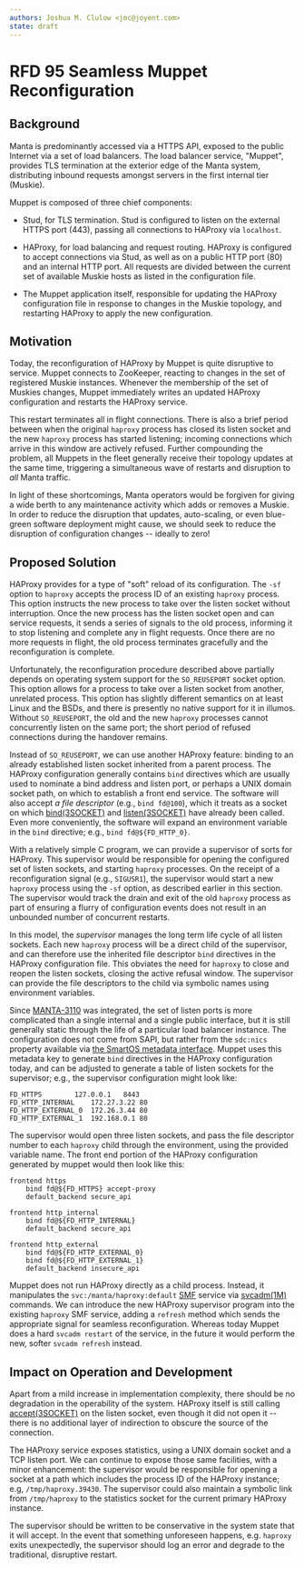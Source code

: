 ```yaml
---
authors: Joshua M. Clulow <jmc@joyent.com>
state: draft
---
```


<!--
    This Source Code Form is subject to the terms of the Mozilla Public
    License, v. 2.0. If a copy of the MPL was not distributed with this
    file, You can obtain one at http://mozilla.org/MPL/2.0/.
-->

<!--
    Copyright (c) 2017, Joyent, Inc.
-->

# RFD 95 Seamless Muppet Reconfiguration

## Background

Manta is predominantly accessed via a HTTPS API, exposed to the public Internet
via a set of load balancers.  The load balancer service, "Muppet", provides TLS
termination at the exterior edge of the Manta system, distributing inbound
requests amongst servers in the first internal tier (Muskie).

Muppet is composed of three chief components:

* Stud, for TLS termination.  Stud is configured to listen on the external
  HTTPS port (443), passing all connections to HAProxy via `localhost`.

* HAProxy, for load balancing and request routing.  HAProxy is configured
  to accept connections via Stud, as well as on a public HTTP port (80) and
  an internal HTTP port.  All requests are divided between the current set
  of available Muskie hosts as listed in the configuration file.

* The Muppet application itself, responsible for updating the HAProxy
  configuration file in response to changes in the Muskie topology, and
  restarting HAProxy to apply the new configuration.

## Motivation

Today, the reconfiguration of HAProxy by Muppet is quite disruptive to service.
Muppet connects to ZooKeeper, reacting to changes in the set of registered
Muskie instances.  Whenever the membership of the set of Muskies changes,
Muppet immediately writes an updated HAProxy configuration and restarts the
HAProxy service.

This restart terminates all in flight connections.  There is also a brief
period between when the original `haproxy` process has closed its listen socket
and the new `haproxy` process has started listening; incoming connections which
arrive in this window are actively refused.  Further compounding the problem,
all Muppets in the fleet generally receive their topology updates at the same
time, triggering a simultaneous wave of restarts and disruption to _all_ Manta
traffic.

In light of these shortcomings, Manta operators would be forgiven for giving a
wide berth to any maintenance activity which adds or removes a Muskie.  In
order to reduce the disruption that updates, auto-scaling, or even blue-green
software deployment might cause, we should seek to reduce the disruption of
configuration changes -- ideally to zero!

## Proposed Solution

HAProxy provides for a type of "soft" reload of its configuration.  The `-sf`
option to `haproxy` accepts the process ID of an existing `haproxy` process.
This option instructs the new process to take over the listen socket without
interruption.  Once the new process has the listen socket open and can service
requests, it sends a series of signals to the old process, informing it to stop
listening and complete any in flight requests.  Once there are no more requests
in flight, the old process terminates gracefully and the reconfiguration is
complete.

Unfortunately, the reconfiguration procedure described above partially depends
on operating system support for the `SO_REUSEPORT` socket option.  This option
allows for a process to take over a listen socket from another, unrelated
process.  This option has slightly different semantics on at least Linux and
the BSDs, and there is presently no native support for it in illumos.  Without
`SO_REUSEPORT`, the old and the new `haproxy` processes cannot concurrently
listen on the same port; the short period of refused connections during the
handover remains.

Instead of `SO_REUSEPORT`, we can use another HAProxy feature: binding to an
already established listen socket inherited from a parent process.  The HAProxy
configuration generally contains `bind` directives which are usually used to
nominate a bind address and listen port, or perhaps a UNIX domain socket path,
on which to establish a front end service.  The software will also accept _a
file descriptor_ (e.g., `bind fd@100`), which it treats as a socket on which
[bind(3SOCKET)][bind] and [listen(3SOCKET)][listen] have already been called.
Even more conveniently, the software will expand an environment variable in the
`bind` directive; e.g., `bind fd@${FD_HTTP_0}`.

With a relatively simple C program, we can provide a supervisor of sorts for
HAProxy.  This supervisor would be responsible for opening the configured set
of listen sockets, and starting `haproxy` processes.  On the receipt of a
reconfiguration signal (e.g., `SIGUSR1`), the supervisor would start a new
`haproxy` process using the `-sf` option, as described earlier in this section.
The supervisor would track the drain and exit of the old `haproxy` process as
part of ensuring a flurry of configuration events does not result in an
unbounded number of concurrent restarts.

In this model, the _supervisor_ manages the long term life cycle of all listen
sockets.  Each new `haproxy` process will be a direct child of the supervisor,
and can therefore use the inherited file descriptor `bind` directives in the
HAProxy configuration file.  This obviates the need for `haproxy` to close and
reopen the listen sockets, closing the active refusal window.  The supervisor
can provide the file descriptors to the child via symbolic names using
environment variables.

Since [MANTA-3110][MANTA-3110] was integrated, the set of listen ports is more
complicated than a single internal and a single public interface, but it is
still generally static through the life of a particular load balancer instance.
The configuration does not come from SAPI, but rather from the `sdc:nics`
property available via [the SmartOS metadata interface][sdcnics].  Muppet uses
this metadata key to generate `bind` directives in the HAProxy configuration
today, and can be adjusted to generate a table of listen sockets for the
supervisor; e.g., the supervisor configuration might look like:

```
FD_HTTPS		127.0.0.1	8443
FD_HTTP_INTERNAL	172.27.3.22	80
FD_HTTP_EXTERNAL_0	172.26.3.44	80
FD_HTTP_EXTERNAL_1	192.168.0.1	80
```

The supervisor would open three listen sockets, and pass the file descriptor
number to each `haproxy` child through the environment, using the provided
variable name.  The front end portion of the HAProxy configuration generated
by muppet would then look like this:

```
frontend https
	bind fd@${FD_HTTPS} accept-proxy
	default_backend secure_api

frontend http_internal
	bind fd@${FD_HTTP_INTERNAL}
	default_backend secure_api

frontend http_external
	bind fd@${FD_HTTP_EXTERNAL_0}
	bind fd@${FD_HTTP_EXTERNAL_1}
	default_backend insecure_api
```

Muppet does not run HAProxy directly as a child process.  Instead, it
manipulates the `svc:/manta/haproxy:default` [SMF][smf] service via
[svcadm(1M)][svcadm] commands.  We can introduce the new HAProxy supervisor
program into the existing `haproxy` SMF service, adding a `refresh` method
which sends the appropriate signal for seamless reconfiguration.  Whereas today
Muppet does a hard `svcadm restart` of the service, in the future it would
perform the new, softer `svcadm refresh` instead.

## Impact on Operation and Development

Apart from a mild increase in implementation complexity, there should be no
degradation in the operability of the system.  HAProxy itself is still calling
[accept(3SOCKET)][accept] on the listen socket, even though it did not open it
-- there is no additional layer of indirection to obscure the source of the
connection.

The HAProxy service exposes statistics, using a UNIX domain socket and a TCP
listen port.  We can continue to expose those same facilities, with a minor
enhancement: the supervisor would be responsible for opening a socket at a path
which includes the process ID of the HAProxy instance; e.g,
`/tmp/haproxy.39430`.  The supervisor could also maintain a symbolic link from
`/tmp/haproxy` to the statistics socket for the current primary HAProxy
instance.

The supervisor should be written to be conservative in the system state that it
will accept.  In the event that something unforeseen happens, e.g. `haproxy`
exits unexpectedly, the supervisor should log an error and degrade to the
traditional, disruptive restart.


[bind]: https://illumos.org/man/3SOCKET/bind
[listen]: https://illumos.org/man/3SOCKET/listen
[accept]: https://illumos.org/man/3SOCKET/accept
[smf]: https://illumos.org/man/5/smf
[svcadm]: https://illumos.org/man/1M/svcadm
[MANTA-3110]: https://smartos.org/bugview/MANTA-3110
[sdcnics]: https://eng.joyent.com/mdata/datadict.html#sdcnics
